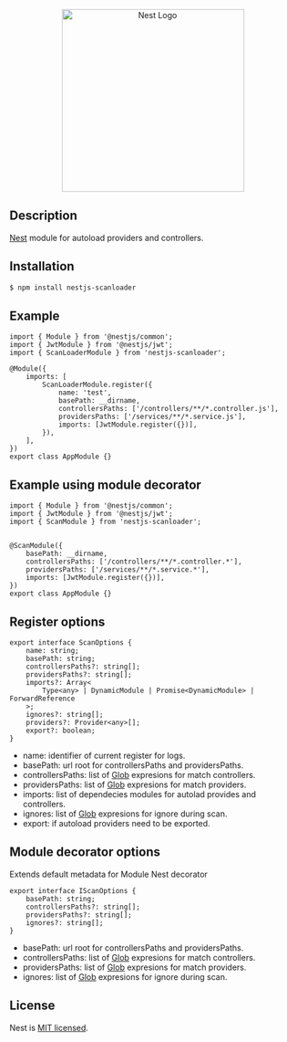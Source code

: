 <p align="center">
  <a href="http://nestjs.com/" target="blank"><img src="https://nestjs.com/img/logo_text.svg" width="320" alt="Nest Logo" /></a>
</p>

## Description

[Nest](https://github.com/nestjs/nest) module for autoload providers and controllers.

## Installation

```bash
$ npm install nestjs-scanloader
```

## Example

```TS
import { Module } from '@nestjs/common';
import { JwtModule } from '@nestjs/jwt';
import { ScanLoaderModule } from 'nestjs-scanloader';

@Module({
    imports: [
        ScanLoaderModule.register({
            name: 'test',
            basePath: __dirname,
            controllersPaths: ['/controllers/**/*.controller.js'],
            providersPaths: ['/services/**/*.service.js'],
            imports: [JwtModule.register({})],
        }),
    ],
})
export class AppModule {}
```

## Example using module decorator

```TS
import { Module } from '@nestjs/common';
import { JwtModule } from '@nestjs/jwt';
import { ScanModule } from 'nestjs-scanloader';


@ScanModule({
    basePath: __dirname,
    controllersPaths: ['/controllers/**/*.controller.*'],
    providersPaths: ['/services/**/*.service.*'],
    imports: [JwtModule.register({})],
})
export class AppModule {}
```

## Register options

```TS
export interface ScanOptions {
    name: string;
    basePath: string;
    controllersPaths?: string[];
    providersPaths?: string[];
    imports?: Array<
        Type<any> | DynamicModule | Promise<DynamicModule> | ForwardReference
    >;
    ignores?: string[];
    providers?: Provider<any>[];
    export?: boolean;
}
```

-   name: identifier of current register for logs.
-   basePath: url root for controllersPaths and providersPaths.
-   controllersPaths: list of [Glob](https://www.npmjs.com/package/glob) expresions for match controllers.
-   providersPaths: list of [Glob](https://www.npmjs.com/package/glob) expresions for match providers.
-   imports: list of dependecies modules for autolad provides and controllers.
-   ignores: list of [Glob](https://www.npmjs.com/package/glob) expresions for ignore during scan.
-   export: if autoload providers need to be exported.

## Module decorator options

Extends default metadata for Module Nest decorator

```TS
export interface IScanOptions {
    basePath: string;
    controllersPaths?: string[];
    providersPaths?: string[];
    ignores?: string[];
}
```

-   basePath: url root for controllersPaths and providersPaths.
-   controllersPaths: list of [Glob](https://www.npmjs.com/package/glob) expresions for match controllers.
-   providersPaths: list of [Glob](https://www.npmjs.com/package/glob) expresions for match providers.
-   ignores: list of [Glob](https://www.npmjs.com/package/glob) expresions for ignore during scan.

## License

Nest is [MIT licensed](LICENSE).
